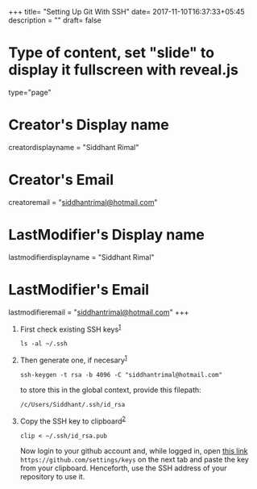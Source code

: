 +++
title= "Setting Up Git With SSH"
date= 2017-11-10T16:37:33+05:45
description = ""
draft= false
# Type of content, set "slide" to display it fullscreen with reveal.js
type="page"
# Creator's Display name
creatordisplayname = "Siddhant Rimal"
# Creator's Email
creatoremail = "siddhantrimal@hotmail.com"
# LastModifier's Display name
lastmodifierdisplayname = "Siddhant Rimal"
# LastModifier's Email
lastmodifieremail = "siddhantrimal@hotmail.com"
+++

1. First check existing SSH keys<sup>[1]</sup>

	```
	ls -al ~/.ssh
	```

2. Then generate one, if necesary<sup>[1]</sup>
	
	```
	ssh-keygen -t rsa -b 4096 -C "siddhantrimal@hotmail.com"
	```

	to store this in the global context, provide this filepath:
	```
	/c/Users/Siddhant/.ssh/id_rsa
	```

3. Copy the SSH key to clipboard<sup>[2]</sup>
	```
	clip < ~/.ssh/id_rsa.pub
	```

	Now login to your github account and, while logged in, open [this link][3] `https://github.com/settings/keys` on the next tab and paste the key from your clipboard. Henceforth, use the SSH address of your repository to use it.

[1]: https://help.github.com/articles/checking-for-existing-ssh-keys/
[2]: https://help.github.com/articles/adding-a-new-ssh-key-to-your-github-account/
[3]: https://github.com/settings/keys